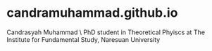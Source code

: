 # candramuhammad.github.io

Candrasyah Muhammad \\
PhD student in Theoretical Phyiscs at The Institute for Fundamental Study, Naresuan University
